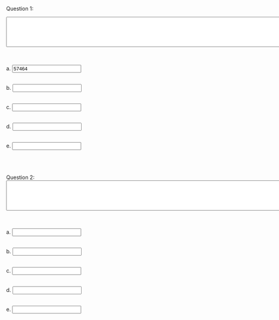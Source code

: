 

Question 1:
<form>
<textarea value="5757" rows="5" cols="100"></textarea>
</form>
<br>
<br>
<form>
a.
<input type="text" value="57464">
</form> 
<br>
<form>
b.
<input type="text">
</form> 
<br>
<form>
c.
<input type="text">
</form> 
<br>
<form>
d.
<input type="text">
</form>
<br>
<form>
e.
<input type="text">
</form>
<br>
<br>
<br>
Question 2:
<form>
<textarea rows="5" cols="100"></textarea>
</form>
<br>
<br>
<form>
a.
<input type="text">
</form> 
<br>
<form>
b.
<input type="text">
</form> 
<br>
<form>
c.
<input type="text">
</form> 
<br>
<form>
d.
<input type="text">
</form>
<br>
<form>
e.
<input type="text">
</form>

